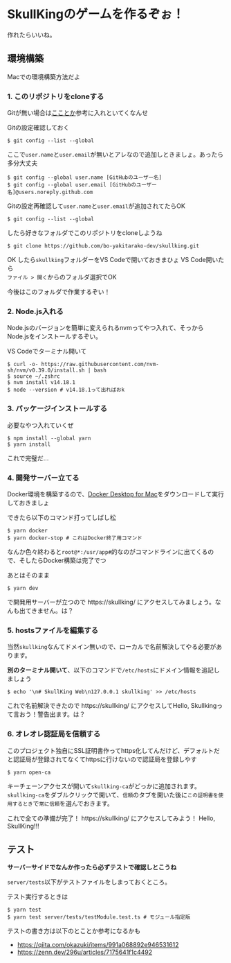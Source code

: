 # SkullKingのゲームを作るぞぉ！
作れたらいいね。

## 環境構築
Macでの環境構築方法だよ

### 1. このリポジトリをcloneする
Gitが無い場合は[こことか](https://tracpath.com/bootcamp/git-install-to-mac.html)参考に入れといてくなんせ

Gitの設定確認しておく
```shell
$ git config --list --global
```
ここで`user.name`と`user.email`が無いとアレなので追加しときましょ。あったら多分大丈夫

```shell
$ git config --global user.name [GitHubのユーザー名]
$ git config --global user.email [GitHubのユーザー名]@users.noreply.github.com
```

Gitの設定再確認して`user.name`と`user.email`が追加されてたらOK
```shell
$ git config --list --global
```

したら好きなフォルダでこのリポジトリをcloneしようね
```shell
$ git clone https://github.com/bo-yakitarako-dev/skullking.git
```

OK
したら`skullking`フォルダーをVS Codeで開いておきまひょ
VS Code開いたら<br>
`ファイル > 開く`からのフォルダ選択でOK

今後はこのフォルダで作業するぞい！

### 2. Node.js入れる
Node.jsのバージョンを簡単に変えられるnvmってやつ入れて、そっからNode.jsをインストールするぞい。

VS Codeでターミナル開いて

```shell
$ curl -o- https://raw.githubusercontent.com/nvm-sh/nvm/v0.39.0/install.sh | bash
$ source ~/.zshrc
$ nvm install v14.18.1
$ node --version # v14.18.1って出ればおk
```

### 3. パッケージインストールする
必要なやつ入れていくぜ

```shell
$ npm install --global yarn
$ yarn install
```

これで完璧だ...

### 4. 開発サーバー立てる
Docker環境を構築するので、[Docker Desktop for Mac](https://hub.docker.com/editions/community/docker-ce-desktop-mac/)をダウンロードして実行しておきましょ

できたら以下のコマンド打ってしばし松
```shell
$ yarn docker
$ yarn docker-stop # これはDocker終了用コマンド
```

なんか色々終わると`root@*:/usr/app#`的なのがコマンドラインに出てくるので、そしたらDocker構築は完了でつ

あとはそのまま
```shell
$ yarn dev
```

で開発用サーバーが立つので https://skullking/ にアクセスしてみましょう。なんも出てきません。は？

### 5. hostsファイルを編集する
当然`skullking`なんてドメイン無いので、ローカルで名前解決してやる必要があります。

**別のターミナル開いて**、以下のコマンドで`/etc/hosts`にドメイン情報を追記しましょう

```shell
$ echo '\n# SkullKing Web\n127.0.0.1 skullking' >> /etc/hosts
```

これで名前解決できたので https://skullking/ にアクセスしてHello, Skullkingって言おう！警告出ます。は？

### 6. オレオレ認証局を信頼する
このプロジェクト独自にSSL証明書作ってhttps化してんだけど、デフォルトだと認証局が登録されてなくてhttpsに行けないので認証局を登録しやす

```shell
$ yarn open-ca
```

キーチェーンアクセスが開いて`skullking-ca`がどっかに追加されます。
`skullking-ca`をダブルクリックで開いて、`信頼`のタブを開いた後に`この証明書を使用するとき`で`常に信頼`を選んでおきます。

これで全ての準備が完了！
https://skullking/ にアクセスしてみよう！
Hello, SkullKing!!!

## テスト
**サーバーサイドでなんか作ったら必ずテストで確認しとこうね**

`server/tests`以下がテストファイルをしまっておくところ。

テスト実行するときは

```shell
$ yarn test
$ yarn test server/tests/testModule.test.ts # モジュール指定版
```

テストの書き方は以下のとことか参考になるかも
- https://qiita.com/okazuki/items/991a068892e946531612
- https://zenn.dev/296u/articles/7175641f1c4492
